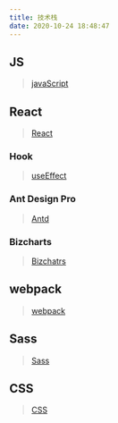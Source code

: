 ```yaml
---
title: 技术栈
date: 2020-10-24 18:48:47
---
```

## JS
>[javaScript](/js "js")

## React
>[React](/react "React")

### Hook
>[useEffect](/hook "hook")

### Ant Design Pro
>[Antd](/antd "antd")

### Bizcharts
>[Bizchatrs](/bizcharts "bizcharts")

## webpack
>[webpack](/webpack "webpack")

## Sass
>[Sass](/sass "Sass")

## CSS
>[CSS](/css "css")

